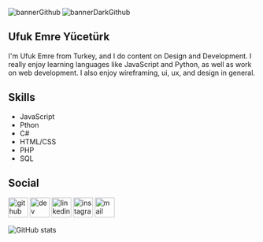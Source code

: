 ![bannerGithub](https://user-images.githubusercontent.com/64688960/152149224-709f16af-403c-42de-af22-3f79ac798732.png#gh-light-mode-only)
![bannerDarkGithub](https://user-images.githubusercontent.com/64688960/152151249-cb340166-6309-41d8-96cb-e53475490c22.png#gh-dark-mode-only)

## Ufuk Emre Yücetürk
I'm Ufuk Emre from Turkey, and I do content on Design and Development. I really enjoy learning languages like JavaScript and Python, as well as work on web development. I also enjoy wireframing, ui, ux, and design in general.
## Skills
- JavaScript
- Pthon
- C#
- HTML/CSS
- PHP
- SQL
## Social
[<img src='https://cdn.jsdelivr.net/npm/simple-icons@3.0.1/icons/github.svg' alt='github' height='40'>](https://github.com/uemrey0)  [<img src='https://cdn.jsdelivr.net/npm/simple-icons@3.0.1/icons/dev-dot-to.svg' alt='dev' height='40'>](https://dev.to/uemrey0)  [<img src='https://cdn.jsdelivr.net/npm/simple-icons@3.0.1/icons/linkedin.svg' alt='linkedin' height='40'>](https://www.linkedin.com/in/uemrey0/)  [<img src='https://cdn.jsdelivr.net/npm/simple-icons@3.0.1/icons/instagram.svg' alt='instagram' height='40'>](https://www.instagram.com/uemrey0/) [<img src='https://cdn.jsdelivr.net/npm/simple-icons@3.0.1/icons/gmail.svg' alt='mail' height='40'>](mailto:ufukemreyuceturk@hotmail.com)  

![GitHub stats](https://github-readme-stats.vercel.app/api?username=uemrey0&show_icons=true)  
